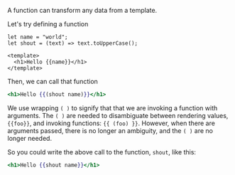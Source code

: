 A function can transform any data from a template.

Let's try defining a function

```gjs
let name = "world";
let shout = (text) => text.toUpperCase();

<template>
  <h1>Hello {{name}}</h1>
</template>
```

Then, we can call that function

```hbs
<h1>Hello {{(shout name)}}</h1>
```

We use wrapping `( )` to signify that that we are invoking a function with arguments.
The `( )` are needed to disambiguate between rendering values, `{{foo}}`, and invoking functions: `{{ (foo) }}`.
However, when there are arguments passed, there is no longer an ambiguity, and the `( )` are no longer needed.

So you could write the above call to the function, `shout`, like this:
```hbs
<h1>Hello {{shout name}}</h1>
```
